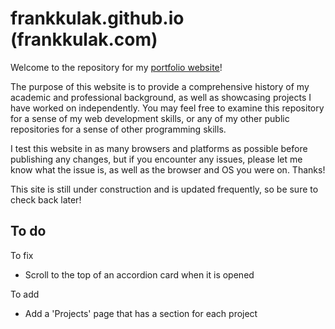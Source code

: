 # frankkulak.github.io (frankkulak.com)

Welcome to the repository for my [portfolio website](https://frankkulak.com)!

The purpose of this website is to provide a comprehensive history of my academic and professional background, as well as showcasing projects I have worked on independently. You may feel free to examine this repository for a sense of my web development skills, or any of my other public repositories for a sense of other programming skills.

I test this website in as many browsers and platforms as possible before publishing any changes, but if you encounter any issues, please let me know what the issue is, as well as the browser and OS you were on. Thanks!

This site is still under construction and is updated frequently, so be sure to check back later!

## To do

To fix
- Scroll to the top of an accordion card when it is opened

To add
- Add a 'Projects' page that has a section for each project
